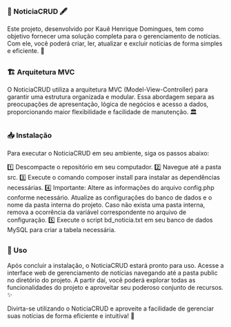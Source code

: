 
### 📰 NoticiaCRUD 🖋️

Este projeto, desenvolvido por Kauê Henrique Domingues, tem como objetivo fornecer uma solução completa para o gerenciamento de notícias. Com ele, você poderá criar, ler, atualizar e excluir notícias de forma simples e eficiente. 💪

##
### 🏗️ Arquitetura MVC

O NoticiaCRUD utiliza a arquitetura MVC (Model-View-Controller) para garantir uma estrutura organizada e modular. Essa abordagem separa as preocupações de apresentação, lógica de negócios e acesso a dados, proporcionando maior flexibilidade e facilidade de manutenção. 🏛️

##
### 📥 Instalação

Para executar o NoticiaCRUD em seu ambiente, siga os passos abaixo:

1️⃣ Descompacte o repositório em seu computador.
2️⃣ Navegue até a pasta src.
3️⃣ Execute o comando composer install para instalar as dependências necessárias.
4️⃣ Importante: Altere as informações do arquivo config.php conforme necessário. Atualize as configurações do banco de dados e o nome da pasta interna do projeto. Caso não exista uma pasta interna, remova a ocorrência da variável correspondente no arquivo de configuração.
5️⃣ Execute o script bd_noticia.txt em seu banco de dados MySQL para criar a tabela necessária.

##
### 🚀 Uso

Após concluir a instalação, o NoticiaCRUD estará pronto para uso. Acesse a interface web de gerenciamento de notícias navegando até a pasta public no diretório do projeto. A partir daí, você poderá explorar todas as funcionalidades do projeto e aproveitar seu poderoso conjunto de recursos. ✨

Divirta-se utilizando o NoticiaCRUD e aproveite a facilidade de gerenciar suas notícias de forma eficiente e intuitiva! 🎉
